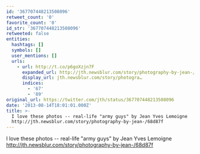 ```yaml
---
id: '367707448213508096'
retweet_count: '0'
favorite_count: '0'
id_str: '367707448213508096'
retweeted: false
entities:
  hashtags: []
  symbols: []
  user_mentions: []
  urls:
    - url: http://t.co/p6goXzjn7F
      expanded_url: http://jth.newsblur.com/story/photography-by-jean-/68d87f
      display_url: jth.newsblur.com/story/photogra…
      indices:
        - '67'
        - '89'
original_url: https://twitter.com/jth/status/367707448213508096
date: '2013-08-14T18:01:01.000Z'
title: >-
  I love these photos -- real-life "army guys" by Jean Yves Lemoigne
  http://jth.newsblur.com/story/photography-by-jean-/68d87f
---
```


I love these photos -- real-life "army guys" by Jean Yves Lemoigne http://jth.newsblur.com/story/photography-by-jean-/68d87f